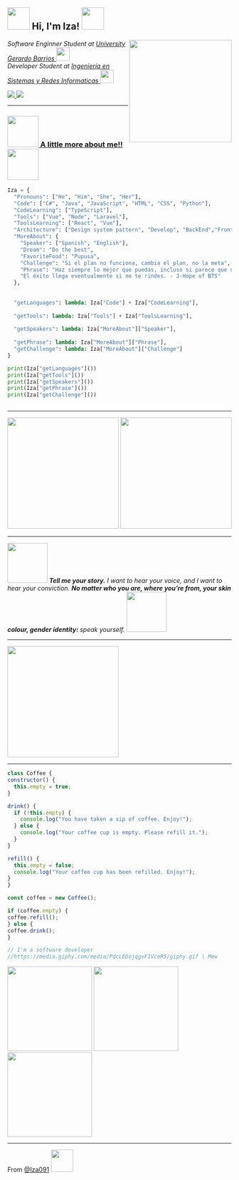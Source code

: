 <h2> <img src="https://media.giphy.com/media/Da1KCMzsm6d1fcUGLd/giphy.gif" width="50"> Hi, I'm Iza! <img src="https://media.giphy.com/media/VcwFL1JU5ZVBh7Fts0/giphy.gif" width="50"></h2>
<img align='right' src="https://media.giphy.com/media/D0bvedQBJJJ5M42wNG/giphy.gif" width="230">  
<p><em> Software Enginner Student at <a href="https://ugb.edu.sv/" target="_blank" >University Gerardo Barrios </a><img src="https://media.giphy.com/media/vjCEgY6ci1i2wgndJm/giphy.gif" width="30"></br>Developer Student at <a href="https://ugb.edu.sv/ingenieria-en-sistemas-y-redes-informaticas-semipresencial/" target="_blank">Ingeniería en Sistemas y Redes Informaticas </a><img src="https://media.giphy.com/media/YnNnXdEWvSSd763q0E/giphy.gif" width="30"> 
</em></p>
<a href="https://www.linkedin.com/in/e-isa%C3%ADasvllgsortiz/"><img src="https://img.shields.io/badge/linkedin-%230077B5.svg?&style=for-the-badge&logo=linkedin&logoColor=white" />
 <a href="mailto:izagithub26@gmail.com?subject=HEY%20Git%20User%20Here"><img src="https://img.shields.io/badge/gmail-%23D14836.svg?&style=for-the-badge&logo=gmail&logoColor=white" />

  
---

### <img src="https://media.giphy.com/media/ulUbC9aP9O8GAii3DY/giphy.gif" width="70"> A little more about me!!  <img src="https://media.giphy.com/media/fwVP07bjnMy5wJviHW/giphy.gif" width="70">

```python
Iza = {
  "Pronouns": ["He", "Him", "She", "Her"], 
  "Code": ["C#", "Java", "JavaScript", "HTML", "CSS", "Python"],
  "CodeLearning": ["TypeScript"],
  "Tools": ["Vue", "Node", "Laravel"],
  "ToolsLearning": ["React", "Vue"],
  "Architecture": ["Design system pattern", "Develop", "BackEnd","FrontEnd"],
  "MoreAbout": {
    "Speaker": ["Spanish", "English"],
    "Dream": "Do the best",
    "FavoriteFood": "Pupusa",
    "Challenge": "Si el plan no funciona, cambia el plan, no la meta",
    "Phrase": "Haz siempre lo mejor que puedas, incluso si parece que nadie está viendo. " + 
    "El éxito llega eventualmente si no te rindes. - J-Hope of BTS"
  },
 
  
  "getLanguages": lambda: Iza["Code"] + Iza["CodeLearning"],
  
  "getTools": lambda: Iza["Tools"] + Iza["ToolsLearning"],
  
  "getSpeakers": lambda: Iza["MoreAbout"]["Speaker"],
  
  "getPhrase": lambda: Iza["MoreAbout"]["Phrase"],
  "getChallenge": lambda: Iza["MoreAbout"]["Challenge"]
}

print(Iza["getLanguages"]())
print(Iza["getTools"]())
print(Iza["getSpeakers"]())
print(Iza["getPhrase"]())
print(Iza["getChallenge"]())



``` 
---

<img src="https://media.giphy.com/media/l2AWFSUz5OLT0IljwA/giphy.gif" width="250"> 



<img src="https://media.giphy.com/media/H42HxutOgUwRAkFX85/giphy.gif" width="250"> 

---
<img src="https://media.giphy.com/media/eGyF7Nek7QQZXLBC1Z/giphy.gif" width="90">  <em><b> Tell me your story.</b> I want to hear your voice, and I want to hear your conviction. <b> No matter who you are, where you’re from, your skin colour, gender identity: </b> speak yourself.</em>  <img src="https://media.giphy.com/media/H3BownFihDztS6QNRI/giphy.gif" width="90">


---
<img src="https://media.giphy.com/media/YOAho0PHXMEz0kL8tA/giphy.gif" width="250"> 

---
  
  ```javascript
class Coffee {
  constructor() {
    this.empty = true;
  }

  drink() {
    if (!this.empty) {
      console.log("You have taken a sip of coffee. Enjoy!");
    } else {
      console.log("Your coffee cup is empty. Please refill it.");
    }
  }

  refill() {
    this.empty = false;
    console.log("Your coffee cup has been refilled. Enjoy!");
  }
}

const coffee = new Coffee();

if (coffee.empty) {
  coffee.refill();
} else {
  coffee.drink();
}

// I'm a software developer
//https://media.giphy.com/media/PdcLEDojqgvF1VceR5/giphy.gif | Mew
  
``` 
  
<img src="https://media.giphy.com/media/JpLvR1AirQDg34UYIk/giphy.gif" width="190"> 
<img src="https://media.giphy.com/media/14wm71RSxaYX60/giphy.gif" width="190"> 
<img src="https://media.giphy.com/media/REdwvyQtWeRMs6GUq9/giphy.gif" width="190">    



  
---
  
From [@Iza091](https://github.com/Iza091) <img src="https://media.giphy.com/media/XYyxh0R1XilajMWB8X/giphy.gif" width="50"></h2>


 


